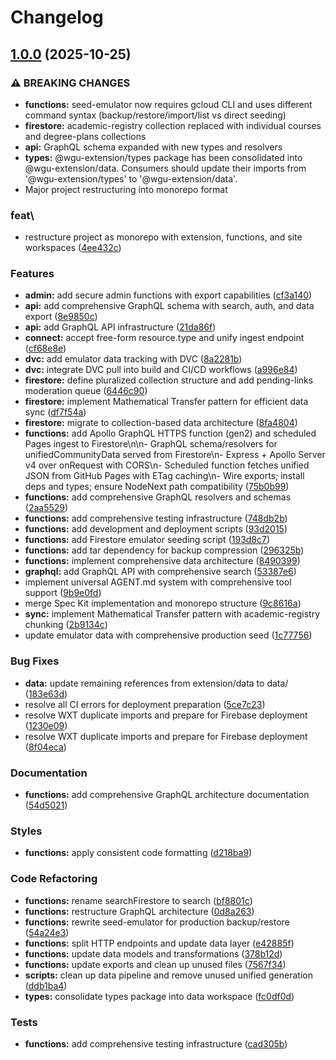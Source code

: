 # Changelog

## [1.0.0](https://github.com/jonshaffer/wgu-extension/compare/functions-v0.1.0...functions-v1.0.0) (2025-10-25)


### ⚠ BREAKING CHANGES

* **functions:** seed-emulator now requires gcloud CLI and uses different command syntax (backup/restore/import/list vs direct seeding)
* **firestore:** academic-registry collection replaced with individual courses and degree-plans collections
* **api:** GraphQL schema expanded with new types and resolvers
* **types:** @wgu-extension/types package has been consolidated into @wgu-extension/data. Consumers should update their imports from '@wgu-extension/types' to '@wgu-extension/data'.
* Major project restructuring into monorepo format

### feat\

* restructure project as monorepo with extension, functions, and site workspaces ([4ee432c](https://github.com/jonshaffer/wgu-extension/commit/4ee432cbdd283d0ad9501fc365b153e1f27a8481))


### Features

* **admin:** add secure admin functions with export capabilities ([cf3a140](https://github.com/jonshaffer/wgu-extension/commit/cf3a140d8c7329e3ff5b4379a16a24d5ca966568))
* **api:** add comprehensive GraphQL schema with search, auth, and data export ([8e9850c](https://github.com/jonshaffer/wgu-extension/commit/8e9850c5c3f09c328d5590156ce42a423f3e2b33))
* **api:** add GraphQL API infrastructure ([21da86f](https://github.com/jonshaffer/wgu-extension/commit/21da86f1d83b5feea6f2a6e24e527272b73da973))
* **connect:** accept free-form resource.type and unify ingest endpoint ([cf68e8e](https://github.com/jonshaffer/wgu-extension/commit/cf68e8e1b9f764a37faf3197511e429136ec99ca))
* **dvc:** add emulator data tracking with DVC ([8a2281b](https://github.com/jonshaffer/wgu-extension/commit/8a2281b7b6dc3d32f137c460d224ea698d2c9899))
* **dvc:** integrate DVC pull into build and CI/CD workflows ([a996e84](https://github.com/jonshaffer/wgu-extension/commit/a996e84aeab54a70cab20103971a9521f9887347))
* **firestore:** define pluralized collection structure and add pending-links moderation queue ([6446c90](https://github.com/jonshaffer/wgu-extension/commit/6446c9086950ad1585639b241cafa5941335f0a2))
* **firestore:** implement Mathematical Transfer pattern for efficient data sync ([df7f54a](https://github.com/jonshaffer/wgu-extension/commit/df7f54a7e0eb2e5253cfdd7c46386eba5a7a5781))
* **firestore:** migrate to collection-based data architecture ([8fa4804](https://github.com/jonshaffer/wgu-extension/commit/8fa480442ba11195c8ab28d7a587d78d69dc3af4))
* **functions:** add Apollo GraphQL HTTPS function (gen2) and scheduled Pages ingest to Firestore\n\n- GraphQL schema/resolvers for unifiedCommunityData served from Firestore\n- Express + Apollo Server v4 over onRequest with CORS\n- Scheduled function fetches unified JSON from GitHub Pages with ETag caching\n- Wire exports; install deps and types; ensure NodeNext path compatibility ([75b0b99](https://github.com/jonshaffer/wgu-extension/commit/75b0b992832146fe754e607a1ab511d604c6d450))
* **functions:** add comprehensive GraphQL resolvers and schemas ([2aa5529](https://github.com/jonshaffer/wgu-extension/commit/2aa55290762b0c99e61418d2abbb899184747408))
* **functions:** add comprehensive testing infrastructure ([748db2b](https://github.com/jonshaffer/wgu-extension/commit/748db2b1149fd0b1e4cc366db3e2cd142e4f3675))
* **functions:** add development and deployment scripts ([93d2015](https://github.com/jonshaffer/wgu-extension/commit/93d201554838eca4025059521c757b3ca899f641))
* **functions:** add Firestore emulator seeding script ([193d8c7](https://github.com/jonshaffer/wgu-extension/commit/193d8c78266f58ce820b46b3aa06243058c6826b))
* **functions:** add tar dependency for backup compression ([296325b](https://github.com/jonshaffer/wgu-extension/commit/296325b454e061660fbc334dd52efb07063aebcf))
* **functions:** implement comprehensive data architecture ([8490399](https://github.com/jonshaffer/wgu-extension/commit/849039959108fef47ee41146119f1858352532ea))
* **graphql:** add GraphQL API with comprehensive search ([53387e6](https://github.com/jonshaffer/wgu-extension/commit/53387e67940158ddee58198b87271340f118c692))
* implement universal AGENT.md system with comprehensive tool support ([9b9e0fd](https://github.com/jonshaffer/wgu-extension/commit/9b9e0fd8a5605977e6a7b73f99a97e5d10f91270))
* merge Spec Kit implementation and monorepo structure ([9c8616a](https://github.com/jonshaffer/wgu-extension/commit/9c8616a5e335f5edba408a33f93d663279513e4e))
* **sync:** implement Mathematical Transfer pattern with academic-registry chunking ([2b9134c](https://github.com/jonshaffer/wgu-extension/commit/2b9134c364c70f52018a54170ae0869691bc15b3))
* update emulator data with comprehensive production seed ([1c77756](https://github.com/jonshaffer/wgu-extension/commit/1c77756e7b4c3b666a634ad484c281c0a490afa8))


### Bug Fixes

* **data:** update remaining references from extension/data to data/ ([183e63d](https://github.com/jonshaffer/wgu-extension/commit/183e63d1ef754577cca940c85b3bd1150af01478))
* resolve all CI errors for deployment preparation ([5ce7c23](https://github.com/jonshaffer/wgu-extension/commit/5ce7c231a06634c8beeabbf837b0a149d1d5c9d8))
* resolve WXT duplicate imports and prepare for Firebase deployment ([1230e09](https://github.com/jonshaffer/wgu-extension/commit/1230e0959a5840cf06d1341147415c0d7acc9b82))
* resolve WXT duplicate imports and prepare for Firebase deployment ([8f04eca](https://github.com/jonshaffer/wgu-extension/commit/8f04ecae99da9e69e9def1757d3b7b0f51af4d38))


### Documentation

* **functions:** add comprehensive GraphQL architecture documentation ([54d5021](https://github.com/jonshaffer/wgu-extension/commit/54d50212bc569f71aa3101f37321f1022d8fa9c2))


### Styles

* **functions:** apply consistent code formatting ([d218ba9](https://github.com/jonshaffer/wgu-extension/commit/d218ba959c4b45d3efee47bbcf7168a7b7ec8b45))


### Code Refactoring

* **functions:** rename searchFirestore to search ([bf8801c](https://github.com/jonshaffer/wgu-extension/commit/bf8801c2e820f3823829624482fe94ac8b8084eb))
* **functions:** restructure GraphQL architecture ([0d8a263](https://github.com/jonshaffer/wgu-extension/commit/0d8a26318ea9c632bcfa5a4d6d065c441b9da5a7))
* **functions:** rewrite seed-emulator for production backup/restore ([54a24e3](https://github.com/jonshaffer/wgu-extension/commit/54a24e3566613eadd915d2ef24004e8e6e777730))
* **functions:** split HTTP endpoints and update data layer ([e42885f](https://github.com/jonshaffer/wgu-extension/commit/e42885fd78b6d782166ec6506fe751b86ceb0d52))
* **functions:** update data models and transformations ([378b12d](https://github.com/jonshaffer/wgu-extension/commit/378b12db2ebfa1ebd4e87ea99d691969c5c283f6))
* **functions:** update exports and clean up unused files ([7567f34](https://github.com/jonshaffer/wgu-extension/commit/7567f34b295d337f8f7f746e3ea3fbe6d183dc69))
* **scripts:** clean up data pipeline and remove unused unified generation ([ddb1ba4](https://github.com/jonshaffer/wgu-extension/commit/ddb1ba42a6b6bd59c4b9e391ed1794d543f531e3))
* **types:** consolidate types package into data workspace ([fc0df0d](https://github.com/jonshaffer/wgu-extension/commit/fc0df0d4b9c8c4a1bc4692b461c813474f9ac2d6))


### Tests

* **functions:** add comprehensive testing infrastructure ([cad305b](https://github.com/jonshaffer/wgu-extension/commit/cad305ba68d996980113849844aac0ea6888eb96))
